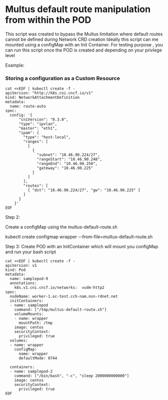 # Multus default route manipulation from within the POD 

This script was created to bypass the Multus limitation where default routes cannot be defined during Network CRD creation
Ideally this script can me mounted using a configMap with an Init Container. For testing purpose , you can run this script once the POD is created and depending on your privlege level



Example: 

### Storing a configuration as a Custom Resource

```
cat <<EOF | kubectl create -f -
apiVersion: "http://k8s.cni.cncf.io/v1"
kind: NetworkAttachmentDefinition
metadata:
  name: route-auto
spec:
  config: '{
      "cniVersion": "0.3.0",
      "type": "ipvlan",
      "master": "eth1",
      "ipam": {
        "type": "host-local",
        "ranges": [
          [
            {
              "subnet": "10.46.90.224/27",
              "rangeStart": "10.46.90.248",
              "rangeEnd": "10.46.90.250",
              "gateway": "10.46.90.225"
            }
          ]
        ],
        "routes": [
          { "dst": "10.46.90.224/27", "gw": "10.46.90.225" }
        ]
      }
    }'
EOF
```

Step 2:

Create a configMap using the multus-default-route.sh

kubectl create configmap wrapper --from-file=multus-default-route.sh

Step 3:
Create POD with an InitContainer which will mount you configMap and run your bash script 

```
cat <<EOF | kubectl create -f -
apiVersion: v1
kind: Pod
metadata:
  name: samplepod-9
  annotations:
    k8s.v1.cni.cncf.io/networks:  vudm-http2
spec:
  nodeName: worker-1.oc-test.cch-nam.nsn-rdnet.net
  initContainers:
  - name: samplepod
    command: ["/tmp/multus-default-route.sh"]
    volumeMounts:
    - name: wrapper
      mountPath: /tmp
    image: centos
    securityContext:
      privileged: true
  volumes:
  - name: wrapper
    configMap:
      name: wrapper
      defaultMode: 0744

  containers:
  - name: samplepod-2
    command: ["/bin/bash", "-c", "sleep 2000000000000"]
    image: centos
    securityContext:
      privileged: true
EOF
```



